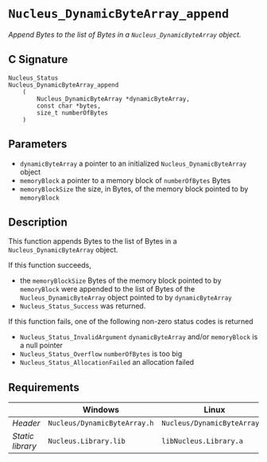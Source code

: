 # `Nucleus_DynamicByteArray_append`
*Append Bytes to the list of Bytes in a `Nucleus_DynamicByteArray` object.*

## C Signature
```
Nucleus_Status
Nucleus_DynamicByteArray_append
    (
        Nucleus_DynamicByteArray *dynamicByteArray,
        const char *bytes,
        size_t numberOfBytes
    )
```

## Parameters
- `dynamicByteArray` a pointer to an initialized `Nucleus_DynamicByteArray` object
- `memoryBlock` a pointer to a memory block of `numberOfBytes` Bytes
- `memoryBlockSize` the size, in Bytes, of the memory block pointed to by `memoryBlock`

## Description 
This function appends Bytes to the list of Bytes in a `Nucleus_DynamicByteArray` object.

If this function succeeds,
- the `memoryBlockSize` Bytes of the memory block pointed to by `memoryBlock` were appended to the list of Bytes of the
  `Nucleus_DynamicByteArray` object pointed to by `dynamicByteArray`
- `Nucleus_Status_Success` was returned.

If this function fails, one of the following non-zero status codes is returned
- `Nucleus_Status_InvalidArgument` `dynamicByteArray` and/or `memoryBlock` is a null pointer
- `Nucleus_Status_Overflow` `numberOfBytes` is too big
- `Nucleus_Status_AllocationFailed` an allocation failed

## Requirements

|                      | Windows                      | Linux                        |
|----------------------|------------------------------|------------------------------|
| *Header*             | `Nucleus/DynamicByteArray.h` | `Nucleus/DynamicByteArray.h` |
| *Static library*     | `Nucleus.Library.lib`        | `libNucleus.Library.a`       |
